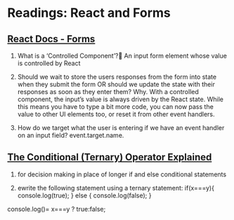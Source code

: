 # Readings: React and Forms

## [React Docs - Forms]()
1. What is a ‘Controlled Component’?🧐
An input form element whose value is controlled by React


2. Should we wait to store the users responses from the form into state when they submit the form OR should we update the state with their responses as soon as they enter them? Why.
With a controlled component, the input’s value is always driven by the React state. While this means you have to type a bit more code, you can now pass the value to other UI elements too, or reset it from other event handlers.

3. How do we target what the user is entering if we have an event handler on an input field?
event.target.name.

## [The Conditional (Ternary) Operator Explained](https://codeburst.io/javascript-the-conditional-ternary-operator-explained-cac7218beeff)
1. for decision making in place of longer if and else conditional statements

2. ewrite the following statement using a ternary statement:
  if(x===y){
 console.log(true);
  } else {
 console.log(false);
  }

 console.log()= x===y ? true:false;